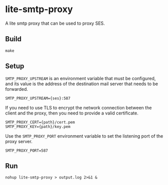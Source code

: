# lite-smtp-proxy
A lite smtp proxy that can be used to proxy SES.

## Build
`
make
`

## Setup

`SMTP_PROXY_UPSTREAM` is an environment variable that must be configured, and its value is the address of the destination mail server that needs to be forwarded.

```
SMTP_PROXY_UPSTREAM={ses}:587
```

If you need to use TLS to encrypt the network connection between the client and the proxy, then you need to provide a valid certificate.

```
SMTP_PROXY_CERT={path}/cert.pem
SMTP_PROXY_KEY={path}/key.pem
```

Use the `SMTP_PROXY_PORT` environment variable to set the listening port of the proxy server.

```
SMTP_PROXY_PORT=587
```

## Run

```
nohup lite-smtp-proxy > output.log 2>&1 &
```
